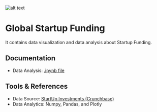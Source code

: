 ![alt text](img/tokopedia2.png)

# Global Startup Funding
It contains data visualization and data analysis about Startup Funding.

## Documentation
- Data Analysis: [.ipynb file](https://nbviewer.jupyter.org/github/albertbill/Global-Startup-Funding/blob/598efe93b11b343114b508de4abbc3648729463b/startup.ipynb)

## Tools & References
- Data Source: [StartUp Investments (Crunchbase)](https://www.kaggle.com/arindam235/startup-investments-crunchbase)
- Data Analytics: Numpy, Pandas, and Plotly
